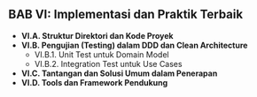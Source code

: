 ## BAB VI: Implementasi dan Praktik Terbaik

* **VI.A. Struktur Direktori dan Kode Proyek**
* **VI.B. Pengujian (Testing) dalam DDD dan Clean Architecture**
    * VI.B.1. Unit Test untuk Domain Model
    * VI.B.2. Integration Test untuk Use Cases
* **VI.C. Tantangan dan Solusi Umum dalam Penerapan**
* **VI.D. Tools dan Framework Pendukung**
